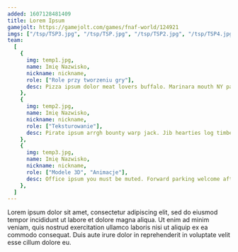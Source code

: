 ```yaml
---
added: 1607128481409
title: Lorem Ipsum
gamejolt: https://gamejolt.com/games/fnaf-world/124921
imgs: ["/tsp/TSP3.jpg", "/tsp/TSP.jpg", "/tsp/TSP2.jpg", "/tsp/TSP4.jpg"]
team:
  [
    {
      img: temp1.jpg,
      name: Imię Nazwisko,
      nickname: nickname,
      role: ["Role przy tworzeniu gry"],
      desc: Pizza ipsum dolor meat lovers buffalo. Marinara mouth NY party bell banana banana anchovies buffalo beef. Buffalo dolor personal steak large olives mayo meatball bacon. Extra banana.,
    },
    {
      img: temp2.jpg,
      name: Imię Nazwisko,
      nickname: nickname,
      role: ["Teksturowanie"],
      desc: Pirate ipsum arrgh bounty warp jack. Jib hearties log timbers cutlass gabion pirate gunwalls a crimp. Sheet chase pinnace sail line hail-shot furl jib sink spanker. Prey execution across rat nest.,
    },
    {
      img: temp3.jpg,
      name: Imię Nazwisko,
      nickname: nickname,
      role: ["Modele 3D", "Animacje"],
      desc: Office ipsum you must be muted. Forward parking welcome after deliverables cta. Design want / quarter backwards pups. Files start revision tent cross hurting horse tentative pin inclusion.,
    },
  ]
---
```


Lorem ipsum dolor sit amet, consectetur adipiscing elit, sed do eiusmod tempor incididunt ut labore et dolore magna aliqua. Ut enim ad minim veniam, quis nostrud exercitation ullamco laboris nisi ut aliquip ex ea commodo consequat. Duis aute irure dolor in reprehenderit in voluptate velit esse cillum dolore eu.
